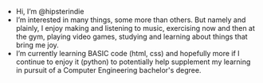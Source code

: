 
- Hi, I’m @hipsterindie
- I’m interested in many things, some more than others. But namely and plainly, I enjoy making and listening to music, exercising now and then at the gym, playing video games, studying and learning about things that bring me joy.
- I’m currently learning BASIC code (html, css) and hopefully more if I continue to enjoy it (python) to potentially help supplement my learning in pursuit of a Computer Engineering bachelor's degree. 

<!---
hipsterindie/hipsterindie is a ✨ special ✨ repository because its `README.md` (this file) appears on your GitHub profile.
You can click the Preview link to take a look at your changes.
--->
